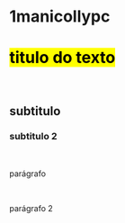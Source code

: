# 1manicollypc
<!DOCTYPE html>

<html lang="ptBr">

<head>

<title> titulo do site </title>

</head>

<body>

 <h1> <mark> titulo do texto </h1>

<br>

<h2> subtitulo </h2>

<h3> subtitulo 2</h3>

<br>

<p> parágrafo</p>

<br>

<p> parágrafo 2</p>

</body>

</html>